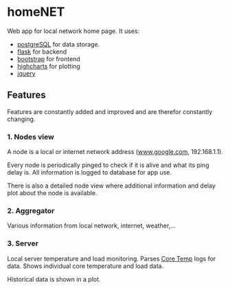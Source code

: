 # homeNET
Web app for local network home page.
It uses:

* [postgreSQL](http://www.postgresql.org/) for data storage.
* [flask](http://flask.pocoo.org/) for backend
* [bootstrap](http://getbootstrap.com/) for frontend
* [highcharts](http://www.highcharts.com/) for plotting
* [jquery](https://jquery.com/)

## Features
Features are constantly added and improved and are therefor constantly changing.

### 1. Nodes view
A node is a local or internet network address (www.google.com, 192.168.1.1).

Every node is periodically pinged to check if it is alive and what its ping delay is. 
All information is logged to database for app use.

There is also a detailed node view where additional information and delay plot about the node is available.

### 2. Aggregator
Various information from local network, internet, weather,...

### 3. Server
Local server temperature and load monitoring. 
Parses [Core Temp](http://www.alcpu.com/CoreTemp/) logs for data. Shows individual core temperature 
and load data.

Historical data is shown in a plot.

